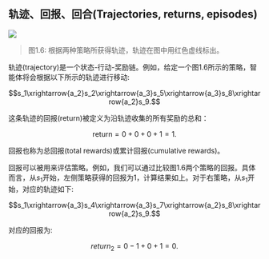 ## 轨迹、回报、回合(Trajectories, returns, episodes)

 ![](../img/01/8.png)
 > 图1.6: 根据两种策略所获得轨迹，轨迹在图中用红色虚线标出。

轨迹(trajectory)是一个状态-行动-奖励链。例如，给定一个图1.6所示的策略，智能体将会根据以下所示的轨迹进行移动: 

$$s_1\xrightarrow{a_2}s_2\xrightarrow{a_3}s_5\xrightarrow{a_3}s_8\xrightarrow{a_2}s_9.$$

这条轨迹的回报(return)被定义为沿轨迹收集的所有奖励的总和：

$$\mathrm{return}=0+0+0+1=1.$$

回报也称为总回报(total rewards)或累计回报(cumulative rewards)。

回报可以被用来评估策略。例如，我们可以通过比较图1.6两个策略的回报。具体而言，从$s_1$开始，左侧策略获得的回报为$1$，计算结果如上。对于右策略，从$s_1$开始，对应的轨迹如下: 

$$s_1\xrightarrow{a_3}s_4\xrightarrow{a_3}s_7\xrightarrow{a_2}s_8\xrightarrow{a_2}s_9.$$

对应的回报为:

$$return_2=0-1+0+1=0.$$






